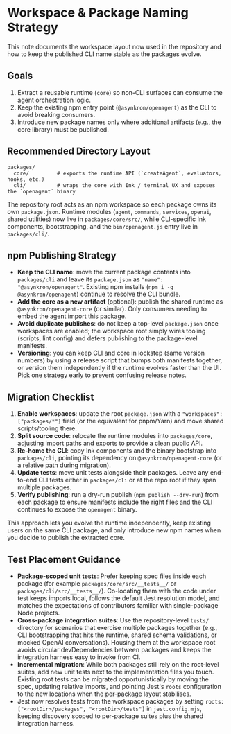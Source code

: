 # Workspace & Package Naming Strategy

This note documents the workspace layout now used in the repository and how to keep the published CLI name stable as the packages evolve.

## Goals

1. Extract a reusable runtime (`core`) so non-CLI surfaces can consume the agent orchestration logic.
2. Keep the existing npm entry point (`@asynkron/openagent`) as the CLI to avoid breaking consumers.
3. Introduce new package names only where additional artifacts (e.g., the core library) must be published.

## Recommended Directory Layout

```
packages/
  core/         # exports the runtime API (`createAgent`, evaluators, hooks, etc.)
  cli/          # wraps the core with Ink / terminal UX and exposes the `openagent` binary
```

The repository root acts as an npm workspace so each package owns its own `package.json`. Runtime modules (`agent`, `commands`, `services`, `openai`, shared utilities) now live in `packages/core/src/`, while CLI-specific Ink components, bootstrapping, and the `bin/openagent.js` entry live in `packages/cli/`.

## npm Publishing Strategy

- **Keep the CLI name**: move the current package contents into `packages/cli` and leave its `package.json` as `"name": "@asynkron/openagent"`. Existing npm installs (`npm i -g @asynkron/openagent`) continue to resolve the CLI bundle.
- **Add the core as a new artifact** (optional): publish the shared runtime as `@asynkron/openagent-core` (or similar). Only consumers needing to embed the agent import this package.
- **Avoid duplicate publishes**: do not keep a top-level `package.json` once workspaces are enabled; the workspace root simply wires tooling (scripts, lint config) and defers publishing to the package-level manifests.
- **Versioning**: you can keep CLI and core in lockstep (same version numbers) by using a release script that bumps both manifests together, or version them independently if the runtime evolves faster than the UI. Pick one strategy early to prevent confusing release notes.

## Migration Checklist

1. **Enable workspaces**: update the root `package.json` with a `"workspaces": ["packages/*"]` field (or the equivalent for pnpm/Yarn) and move shared scripts/tooling there.
2. **Split source code**: relocate the runtime modules into `packages/core`, adjusting import paths and exports to provide a clean public API.
3. **Re-home the CLI**: copy Ink components and the binary bootstrap into `packages/cli`, pointing its dependency on `@asynkron/openagent-core` (or a relative path during migration).
4. **Update tests**: move unit tests alongside their packages. Leave any end-to-end CLI tests either in `packages/cli` or at the repo root if they span multiple packages.
5. **Verify publishing**: run a dry-run publish (`npm publish --dry-run`) from each package to ensure manifests include the right files and the CLI continues to expose the `openagent` binary.

This approach lets you evolve the runtime independently, keep existing users on the same CLI package, and only introduce new npm names when you decide to publish the extracted core.

## Test Placement Guidance

- **Package-scoped unit tests**: Prefer keeping spec files inside each package (for example `packages/core/src/__tests__/` or `packages/cli/src/__tests__/`). Co-locating them with the code under test keeps imports local, follows the default Jest resolution model, and matches the expectations of contributors familiar with single-package Node projects.
- **Cross-package integration suites**: Use the repository-level `tests/` directory for scenarios that exercise multiple packages together (e.g., CLI bootstrapping that hits the runtime, shared schema validations, or mocked OpenAI conversations). Housing them at the workspace root avoids circular devDependencies between packages and keeps the integration harness easy to invoke from CI.
- **Incremental migration**: While both packages still rely on the root-level suites, add new unit tests next to the implementation files you touch. Existing root tests can be migrated opportunistically by moving the spec, updating relative imports, and pointing Jest's `roots` configuration to the new locations when the per-package layout stabilises.
- Jest now resolves tests from the workspace packages by setting `roots: ["<rootDir>/packages", "<rootDir>/tests"]` in
  `jest.config.mjs`, keeping discovery scoped to per-package suites plus the shared integration harness.
